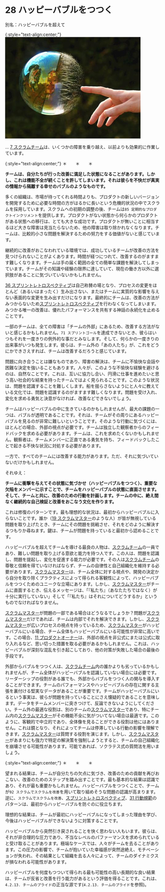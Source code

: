 # 28 ハッピーバブルをつつく

別名：ハッピーバブルを超えて

{:style="text-align:center;"}
![ch02_29_28_Pop_the_Happy_Bubble1](Images/ch02_29_28_Pop_the_Happy_Bubble1.png)

... ​​[7 スクラムチーム](ch02_07_7_Scrum_Team.md)​は、いくつかの障害を乗り越え、以前よりも効果的に作業しています。

{:style="text-align:center;"}
＊　　＊　　＊

**チームは、自分たちが行った改善に満足した状態になることがあります。しかし、これは機能不全が続くことを許してしまいます。それは彼らを不快だが真実の情報から隔離する幸せのバブルのようなものです。**

多くの組織は、市場が待ってくれる時間よりも、プロダクトの新しいバージョンを開発するために必要な時間の方がはるかに長いという危機的状況の中でスクラムを採用しています。スクラムへの初期の調整の後、チームは`85 定期的なプロダクトインクリメント`を提供します。プロダクトがない状態から何らかのプロダクトがある状態への移行は、とても大きな成功です。プロダクトが無いことに相当するほど大きな障害は見当たらないため、他の障害は取り除かれなくなります。チームは、比較的小さな問題を解決するための努力をする価値がないと感じています。

継続的に改善がおこなわれている環境では、成功しているチームが改善の方法を見つけられないことがよくあります。時間が経つにつれて、改善するのがますます難しくなります。チームは手の届く範囲の全ての簡単な課題を解決してしまっています。チームがその知識や経験の限界に達していて、現在の働き方以外に選択肢があることに気づいていないかもしれません。

[36 スプリントレトロスペクティブ](ch02_37_36_Sprint_Retrospective.md)は自己称賛の場となり、プロセスの変更をほとんど（あるいはまったく）生み出さない、またはチームに実質的な影響を与えない表面的な変更を生み出すだけになります。最終的にチームは、改善の方法がみつからないため[スプリントレトロスペクティブ](ch02_37_36_Sprint_Retrospective.md)を行わなくなってしまいます。みつかる唯一の改善は、優れたパフォーマンスを共有する神話の永続化を止めることです。

一部のチームは、全ての障害は「チームの外部」にあるため、改善する方法がないと感じるかもしれません。​`71 スプリントゴール`​を達成できないとき、彼らはいつもそれを一度きりの例外的な事だとみなします。そして、何らかの一度きりの出来事がいつも発生します。彼らは、チーム外の「あの人たち」が、これをどうにかできさえすれば、チームは改善するだろうと感じています。

問題に向き合うことは嫌なものであり、障害の解決は、チームに不愉快な会話や困難な決定を強いることもあります。人々が、このような不愉快な経験を避けるのは、自然なことです。これは、互いに協力し合い、円滑に仕事を進めたいと思う高い社会的な結束を持ったチームではよく見られることです。このような状況は、問題を認識することを難しくします。船を揺らさないようにと人々に教えている文化では、問題を認識するのがますます難しくなります。問題を受け入れ、変化を求める勇気と決意がなければ、改善などできないでしょう。

チームはハッピーバブルの中に生きているのかもしれませんが、最大の課題の一つは、バブルが透明であることです。それは、チームがその周りにあるハッピーバブルを見るのが非常に難しいということです。そのような行動に気づくには、ほとんどの場合、外部の視点が必要です。チームは独立した観察者からのフィードバックを求める必要があります。チームは、これを求めたくないかもしれません。観察者は、チームメンバーに正直である勇気を持ち、フィードバックしたことで起きる不快な状況に対処する必要があります。

一方で、すべてのチームには改善する能力があります。ただ、それに気づいていないだけかもしれません。

それゆえ：

**チームに衝撃を与えてその状態に気づかせ（ハッピーバブルをつつく）、重要な欠陥をメンバーに示すことで、チームをハッピーバブルの状態に直面させます。そして、チームと共に、改善のための行動を計画します。チームの中に、絶え間なく継続的な自己検証と改善をおこなう文化を作ります。**

これは修復のパターンです。最も理想的な状況は、最初からハッピーバブルに入らないことです。誰か（[19 スクラムマスター](ch02_20_19_ScrumMaster.md)のような人）が皆が無視している問題を取り上げたとき、チームにその問題を挑戦させ、それをどのように解決するつもりか尋ねます。鍵は、チームが問題を持っていると最初から認めることです。

ハッピーバブルを超えてチームを導ける最良の人物は、[スクラムチーム](ch02_07_7_Scrum_Team.md)の一員であり、難しい問題を取り上げる意欲と能力を持つ人です。この人は、問題を認識し、問題を提起し、変化を促進する能力が必要です。その人は[スクラムチーム](ch02_07_7_Scrum_Team.md)の尊敬と信頼を得ていなければならず、チームの自律性と自己組織化を維持する必要があります。[スクラムマスター](ch02_20_19_ScrumMaster.md)は、チーム全体に対する視点や、開発の決定から自分を取り除くプラクティスによって得られる客観性によって、ハッピーバブルをつつくためのユニークな立場にあります。しかし、[スクラムマスター](ch02_20_19_ScrumMaster.md)がチームに直面するとき、伝えるメッセージは、「『私たち』（あなたたちではなく）が十分に実行していない」そして「『私たち』はそれについてどうするか」というものでなければなりません。

[スクラムマスター](ch02_20_19_ScrumMaster.md)が問題の一部である場合はどうなるでしょうか？問題が[スクラムマスター](ch02_20_19_ScrumMaster.md)だけであれば、チームは内部でそれを解決できます。しかし、[スクラムマスター](ch02_20_19_ScrumMaster.md)が広いプロセスの視点を持っているため、[スクラムマスター](ch02_20_19_ScrumMaster.md)がハッピーバブルにいる場合、チーム全体もハッピーバブルにいる可能性が非常に高いです。この場合、[11 プロダクトオーナー](ch02_11_11_Product_Owner.md)​は、外部の視点を非公式にまたは公式に取り入れるなど、思い切った措置を取る必要があるかもしれません。これは、ハッピーバブルが深刻な混乱を引き起こしており、他の対策が失敗した場合の最後の手段です。

外部からバブルをつつく人は、[スクラムチーム](ch02_07_7_Scrum_Team.md)内の誰かよりも劣っているかもしれませんが、チーム全体がハッピーバブルを認識していない場合には必要です。リーダーシップの役割がある誰でも、外部からバブルをつつく人の関与を導入することができます。チームのパフォーマンスやハッピーバブルの存在に関する主張を裏付ける堅実なデータがあることが重要です。チームがハッピーバブルにいるという事実は、彼らが問題を持っていることにさえ懐疑的であることを意味します。データをチームメンバーに突きつけて、反論できないようにしてください。チーム外の最適な役割は、別のチームの[スクラムマスター](ch02_20_19_ScrumMaster.md)であり、特にチーム内の[スクラムマスター](ch02_20_19_ScrumMaster.md)がその機能不全に気がついてない場合は最適です。このように、客観的で中立的であり、全体像を見ることができる役割は他にはありません。これは鏡となり、それによってチームは停滞している行動の影響を理解できます。[スクラムマスター](ch02_20_19_ScrumMaster.md)は質問する役割を演じます。しかし、[スクラムマスター](ch02_20_19_ScrumMaster.md)があまりにも強力で特定の解決策を強制しようとすると、チームの自己組織化を崩壊させる可能性があります。可能であれば、ソクラテス式の質問法を用いましょう。

{:style="text-align:center;"}
＊　　＊　　＊

望まれる結果は、チームが自分たちの欠点に気づき、改善のための貢献を再びおこない、改善のためのステップを踏み出すことです。最も基本的な結果は認識であり、それが最も重要かもしれません。ハッピーバブルをつつくことで、チームが`92 スクラムでスクラムを改善`​を用いて取り組めそうな問題の認識が高まります。逆に、`スクラムでスクラムを改善`、[スプリントレトロスペクティブ](ch02_37_36_Sprint_Retrospective.md)、​[31 行動規範](ch02_32_31_Norms_of_Conduct.md)​のパターンは、最初からハッピーバブルを防ぐのに役立ちます。

理想的な結果は、チームが最初にハッピーバブルになってしまった理由を学び、今後はハッピーバブルができないように対策することです。

ハッピーバブルから突然引き戻されることを快く思わない人もいます。彼らは、それが非合理的な圧力であり、不当なレベルのパファーマンスを求められていると受け取ることがあります。極端なケースでは、人々がチームを去ることがあります。この圧力の影響で、チームが抱いていた幸福感が突然途絶え、モチベーションが失われ、その結果として組織を去る人々によって、チームのダイナミクスが損なわれる可能性があります。

ハッピーバブルを何度もつついて得られる最も可能性の高い長期的な良い結果は、チームが反省と改善を行う能力があるという評価を得ることです。これは、`4.2.13. チームのプライド`の正当な源です(`4.2.13. チームのプライド`を参照)。

